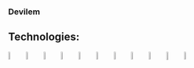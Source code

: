 ### Devilem

## Technologies:

<img align="left" src="https://raw.githubusercontent.com/yurijserrano/Github-Profile-Readme-Logos/master/programming%20languages/python.svg" width="6.5%" class="d-block rounded-1 mr-3 flex-shrink-0" alt="python logo">
<img align="left" src="https://raw.githubusercontent.com/yurijserrano/Github-Profile-Readme-Logos/master/programming%20languages/java.svg" width="6.5%" class="d-block rounded-1 mr-3 flex-shrink-0" alt="java logo">
<img align="left" src="https://raw.githubusercontent.com/yurijserrano/Github-Profile-Readme-Logos/master/programming%20languages/typescript.svg" width="6.5%" alt="typescript logo">
<img align="left" src="https://www.vectorlogo.zone/logos/nestjs/nestjs-icon.svg" width="6.5%" alt="nest logo">
<img align="left" src="https://raw.githubusercontent.com/yurijserrano/Github-Profile-Readme-Logos/master/frameworks/react.svg" width="6.5%" alt="react logo">
<img align="left" src="https://raw.githubusercontent.com/yurijserrano/Github-Profile-Readme-Logos/master/frameworks/nodejs.svg" width="6.5%" alt="node logo">
<img align="left" src="https://raw.githubusercontent.com/yurijserrano/Github-Profile-Readme-Logos/master/frameworks/boostrap.svg" width="6.5%" alt="bootstrap logo">
<img align="left" alt="Visual Studio Code" width="6.5%" src="https://raw.githubusercontent.com/yurijserrano/Github-Profile-Readme-Logos/master/text%20editors/vscode.svg" />
<img align="left" alt="Git" width="6.5%" src="https://raw.githubusercontent.com/yurijserrano/Github-Profile-Readme-Logos/f994c418a134b58c4aec11152f6a4a33fa89da26/others/git.svg" />
<img align="left" alt="Docker" width=6.58%" src="https://raw.githubusercontent.com/yurijserrano/Github-Profile-Readme-Logos/f994c418a134b58c4aec11152f6a4a33fa89da26/cloud/docker.svg">
<img align="left" alt="Terminal" width="6.5%" src="https://raw.githubusercontent.com/yurijserrano/Github-Profile-Readme-Logos/f994c418a134b58c4aec11152f6a4a33fa89da26/programming%20languages/bash.svg" />

<br />

[twitter]: https://twitter.com/Devilem_py
[instagram]: https://www.instagram.com/devilem_xd/
